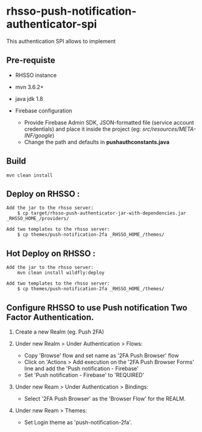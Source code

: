 # rhsso-push-notification-authenticator-spi

This authentication SPI allows to implement 

## Pre-requiste

* RHSSO instance
* mvn 3.6.2+
* java jdk 1.8
* Firebase configuration 
	
	* Provide  Firebase Admin SDK, JSON-formatted file (service account credentials) and place it inside the project (eg: _src/resources/META-INF/google_)
	* Change the path and defaults in **pushauthconstants.java**


## Build 

	mvn clean install

## Deploy on RHSSO :

    Add the jar to the rhsso server:
        $ cp target/rhsso-push-authenticator-jar-with-dependencies.jar _RHSSO_HOME_/providers/

    Add two templates to the rhsso server:
        $ cp themes/push-notification-2fa _RHSSO_HOME_/themes/
        
## Hot Deploy on RHSSO :
	
	Add the jar to the rhsso server:
		mvn clean install wildfly:deploy
		
	Add two templates to the rhsso server:
        $ cp themes/push-notification-2fa _RHSSO_HOME_/themes/

## Configure RHSSO to use Push notification Two Factor Authentication.
 
1. Create a new Realm (eg. Push 2FA)

2. Under new Realm > Under Authentication > Flows:

    + Copy 'Browse' flow and set name as '2FA Push Browser' flow
    + Click on 'Actions > Add execution on the '2FA Push Browser Forms' line and add the 'Push notification  - Firebase'
    + Set 'Push notification  - Firebase' to 'REQUIRED'

3. Under new Ream > Under Authentication > Bindings:

    * Select '2FA Push Browser' as the 'Browser Flow' for the REALM.
    
4. Under new Ream > Themes:

    * Set Login theme as 'push-notification-2fa'.
